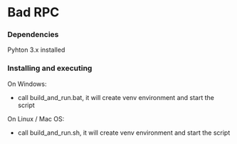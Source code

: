 # Bad RPC

### Dependencies
Pyhton 3.x installed 

### Installing and executing
On Windows:
- call build_and_run.bat, it will create venv environment and start the script

On Linux / Mac OS:
- call build_and_run.sh, it will create venv environment and start the script
